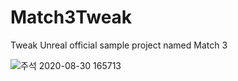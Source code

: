 # Match3Tweak
Tweak Unreal official sample project named Match 3


![주석 2020-08-30 165713](https://user-images.githubusercontent.com/29808782/91654209-eb090700-eae1-11ea-9ea4-03f36db55d39.png)

